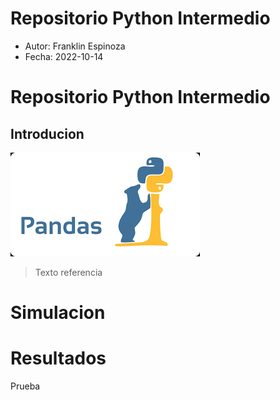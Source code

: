 # Repositorio Python Intermedio
- Autor: Franklin Espinoza
- Fecha: 2022-10-14
# Repositorio Python Intermedio
## Introducion

![LogoPandas](img/img01pandas.png)
>Texto referencia
# Simulacion
# Resultados
Prueba
